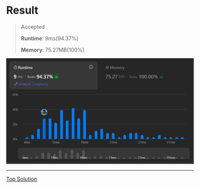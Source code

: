 # Result

> Accepted
>
> **Runtime**: 9ms(94.37%)
>
> **Memory**: 75.27MB(100%)


![Result Image](result.png)

---

[Top Solution](https://leetcode.com/problems/count-vowel-strings-in-ranges/solutions/6207268/count-vowel-strings-in-ranges)